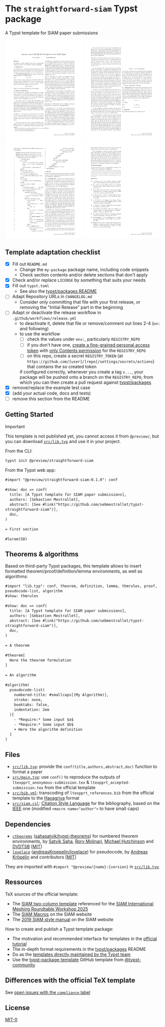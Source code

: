 # The `straightforward-siam` Typst package

A Typst template for SIAM paper submissions

<p align="center">
<img src="thumbnails/p1.png" alt="page 1 of an example paper based on this template" width="49%">
<img src="thumbnails/p2.png" alt="page 2 of an example paper based on this template" width="49%">
<img src="thumbnails/p3.png" alt="page 3 of an example paper based on this template" width="49%">
<img src="thumbnails/p4.png" alt="page 4 of an example paper based on this template" width="49%">
</p>

## Template adaptation checklist

- [x] Fill out `README.md`
  - Change the `my-package` package name, including code snippets
  - Check section contents and/or delete sections that don't apply
- [x] Check and/or replace `LICENSE` by something that suits your needs
- [x] Fill out `typst.toml`
  - See also the [typst/packages README](https://github.com/typst/packages/?tab=readme-ov-file#package-format)
- [ ] Adapt Repository URLs in `CHANGELOG.md`
  - Consider only committing that file with your first release, or removing the "Initial Release" part in the beginning
- [ ] Adapt or deactivate the release workflow in `.github/workflows/release.yml`
  - to deactivate it, delete that file or remove/comment out lines 2-4 (`on:` and following)
  - to use the workflow
    - [ ] check the values under `env:`, particularly `REGISTRY_REPO`
    - [ ] if you don't have one, [create a fine-grained personal access token](https://github.com/settings/tokens?type=beta) with [only Contents permission](https://stackoverflow.com/a/75116350/371191) for the `REGISTRY_REPO`
    - [ ] on this repo, create a secret `REGISTRY_TOKEN` (at `https://github.com/[user]/[repo]/settings/secrets/actions`) that contains the so created token

    if configured correctly, whenever you create a tag `v...`, your package will be pushed onto a branch on the `REGISTRY_REPO`, from which you can then create a pull request against [typst/packages](https://github.com/typst/packages/)
- [x] remove/replace the example test case
- [x] (add your actual code, docs and tests)
- [ ] remove this section from the README

## Getting Started

> [!IMPORTANT]
> This template is not published yet, you cannot access it from `@preview/`, but you can download [`src/lib.typ`](src/lib.typ) and use it in your project.


From the CLI:
```bash
typst init @preview/straightforward-siam
```

From the Typst web app:
```typ
#import "@preview/straightforward-siam:0.1.0": conf

#show: doc => conf(
  title: [A Typst template for SIAM paper submissions],
  authors: [Sébastien Mestrallet],
  abstract: [See #link("https://github.com/sebmestrallet/typst-straightforward-siam")],
  doc,
)

= First section

#lorem(50)
```

## Theorems & algorithms

Based on third-party Typst packages, this template allows to insert formatted theorem/proof/definition/lemma environments, as well as algorithms:

```typ
#import "lib.typ": conf, theorem, definition, lemma, thmrules, proof, pseudocode-list, algorithm
#show: thmrules

#show: doc => conf(
  title: [A Typst template for SIAM paper submissions],
  authors: [Sébastien Mestrallet],
  abstract: [See #link("https://github.com/sebmestrallet/typst-straightforward-siam")],
  doc,
)

= A theorem

#theorem[
  Here the theorem formulation
]

= An algorithm

#algorithm(
  pseudocode-list(
    numbered-title: #smallcaps[(My Algorithm)],
    stroke: none,
    booktabs: false,
    indentation: 2em
  )[
    - *Require:* Some input $a$
    - *Require:* Some input $b$
    + Here the algorithm definition
  ]
)
```

## Files

- [`src/lib.typ`](src/lib.typ): provide the `conf(title,authors,abstract,doc)` function to format a paper
- [`src/main.typ`](src/main.typ): use `conf()` to reproduce the outputs of `ltexpprt_anonymous-submission.tex` & `ltexpprt_accepted-submission.tex` from the official template
- [`src/bib.yml`](src/bib.yml): 	transcoding of `ltexpprt_references.bib` from the official template to the [Hayagriva](https://github.com/typst/hayagriva/blob/main/docs/file-format.md) format
- [`src/siam.csl`](src/siam.csl): [Citation Style Language](https://citationstyles.org/) for the bibliography, based on the [IEEE](https://github.com/citation-style-language/styles/blob/master/ieee.csl) one (modified `<macro name="author">` to have small caps)

## Dependencies

- [`ctheorems`](https://typst.app/universe/package/ctheorems) ([sahasatvik/typst-theorems](https://github.com/sahasatvik/typst-theorems)) for numbered theorem environments, by [Satvik Saha](https://github.com/sahasatvik), [Rory Molinari](https://github.com/rmolinari), [Michael Hutchinson](https://github.com/MJHutchinson) and [DVDTSB](https://github.com/DVDTSB) [[MIT](https://github.com/sahasatvik/typst-theorems/blob/main/LICENSE)]
- [`lovelace`](https://typst.app/universe/package/lovelace) ([andreasKroepelin/lovelace](https://github.com/andreasKroepelin/lovelace)) for pseudocode, by [Andreas Kröpelin](https://github.com/andreasKroepelin) and contributors [[MIT](https://github.com/andreasKroepelin/lovelace/blob/main/LICENSE)]

They are imported with `#import "@preview/{name}:{version}` in [`src/lib.typ`](src/lib.typ).

## Ressources

TeX sources of the official template:
- The [SIAM two-column template](https://internationalmeshingroundtable.com/assets/files/imr33/templates.zip) referenced for the [SIAM International Meshing Roundtable Workshop 2025](https://internationalmeshingroundtable.com/imr33/call-for-papers/#formatting-requirements)
- The [SIAM Macros](https://epubs.siam.org/journal-authors#macros) on the SIAM website
- The [2019 SIAM style manual](https://epubs.siam.org/pb-assets/files/SIAM_STYLE_GUIDE_2019.pdf) on the SIAM website

How to create and publish a Typst template package:
- The motivation and recommended interface for templates in the [official tutorial](https://typst.app/docs/tutorial/making-a-template/)
- The in-depth format requirements in the [typst/packages](https://github.com/typst/packages) README
- Do as the [templates directly maintained by the Typst team](https://github.com/typst/templates)
- Use the [typst-package-template](https://github.com/typst-community/typst-package-template) GitHub template from [@typst-community](https://github.com/typst-community)

## Differences with the official TeX template

See [open issues with the `compliance` label](https://github.com/sebmestrallet/typst-straightforward-siam/issues?q=sort%3Aupdated-desc+is%3Aopen+label%3Acompliance)

## License

[MIT-0](LICENSE)